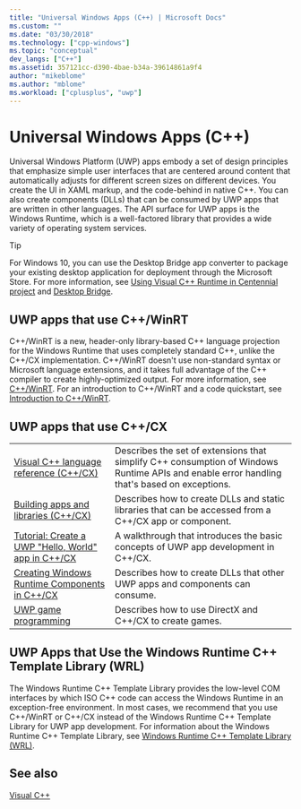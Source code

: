 ```yaml
---
title: "Universal Windows Apps (C++) | Microsoft Docs"
ms.custom: ""
ms.date: "03/30/2018"
ms.technology: ["cpp-windows"]
ms.topic: "conceptual"
dev_langs: ["C++"]
ms.assetid: 357121cc-d390-4bae-b34a-39614861a9f4
author: "mikeblome"
ms.author: "mblome"
ms.workload: ["cplusplus", "uwp"]
---
```

# Universal Windows Apps (C++)

Universal Windows Platform (UWP) apps embody a set of design principles that emphasize simple user interfaces that are centered around content that automatically adjusts for different screen sizes on different devices. You create the UI in XAML markup, and the code-behind in native C++. You can also create components (DLLs) that can be consumed by UWP apps that are written in other languages. The API surface for UWP apps is the Windows Runtime, which is a well-factored library that provides a wide variety of operating system services.

> [!TIP]  
> For Windows 10, you can use the Desktop Bridge app converter to package your existing desktop application for deployment through the Microsoft Store. For more information, see [Using Visual C++ Runtime in Centennial project](https://blogs.msdn.microsoft.com/vcblog/2016/07/07/using-visual-c-runtime-in-centennial-project) and [Desktop Bridge](/windows/uwp/porting/desktop-to-uwp-root).

## UWP apps that use C++/WinRT

C++/WinRT is a new, header-only library-based C++ language projection for the Windows Runtime that uses completely standard C++, unlike the C++/CX implementation. C++/WinRT doesn't use non-standard syntax or Microsoft language extensions, and it takes full advantage of the C++ compiler to create highly-optimized output. For more information, see [C++/WinRT](/windows/uwp/cpp-and-winrt-apis). For an introduction to C++/WinRT and a code quickstart, see [Introduction to C++/WinRT](/windows/uwp/cpp-and-winrt-apis/intro-to-using-cpp-with-winrt).

## UWP apps that use C++/CX

|||
|-|-|
|[Visual C++ language reference (C++/CX)](../cppcx/visual-c-language-reference-c-cx.md)|Describes the set of extensions that simplify C++ consumption of Windows Runtime APIs and enable error handling that's based on exceptions.|
|[Building apps and libraries (C++/CX)](../cppcx/building-apps-and-libraries-c-cx.md)|Describes how to create DLLs and static libraries that can be accessed from a C++/CX app or component.|
|[Tutorial: Create a UWP "Hello, World" app in C++/CX](/windows/uwp/get-started/create-a-basic-windows-10-app-in-cpp)|A walkthrough that introduces the basic concepts of UWP app development in C++/CX. |
|[Creating Windows Runtime Components in C++/CX](/windows/uwp/winrt-components/creating-windows-runtime-components-in-cpp)|Describes how to create DLLs that other UWP apps and components can consume.|
|[UWP game programming](/windows/uwp/gaming/)|Describes how to use DirectX and C++/CX to create games.|

## UWP Apps that Use the Windows Runtime C++ Template Library (WRL)

The Windows Runtime C++ Template Library provides the low-level COM interfaces by which ISO C++ code can access the Windows Runtime in an exception-free environment. In most cases, we recommend that you use C++/WinRT or C++/CX instead of the Windows Runtime C++ Template Library for UWP app development. For information about the Windows Runtime C++ Template Library, see [Windows Runtime C++ Template Library (WRL)](../windows/windows-runtime-cpp-template-library-wrl.md).

## See also

[Visual C++](../visual-cpp-in-visual-studio.md)<br/>
